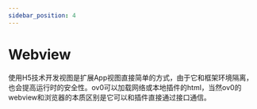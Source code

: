 ```yaml
---
sidebar_position: 4
---
```


# Webview

使用H5技术开发视图是扩展App视图直接简单的方式，由于它和框架环境隔离，也会提高运行时的安全性。ov0可以加载网络或本地插件的html，当然ov0的webview和浏览器的本质区别是它可以和插件直接通过接口通信。
